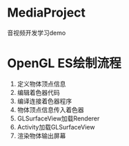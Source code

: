 # MediaProject
音视频开发学习demo

# OpenGL ES绘制流程
1. 定义物体顶点信息
2. 编辑着色器代码
3. 编译连接着色器程序
4. 物体顶点信息传入着色器
5. GLSurfaceView加载Renderer
6. Activity加载GLSurfaceView
7. 渲染物体输出屏幕